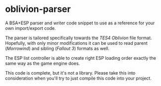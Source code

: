 # oblivion-parser
A BSA+ESP parser and writer code snippet to use as a reference for your own import/export code.

The parser is tailored specifically towards the _TES4 Oblivion_ file format. Hopefully, with only minor modifications it can be used to read parent (_Morrowind_) and sibling (_Fallout 3_) formats as well.

The ESP list controller is able to create right ESP loading order exactly the same way as the game engine does.

This code is complete, but it's not a library. Please take this into consideration when you'll try to just compile this code into your project.
